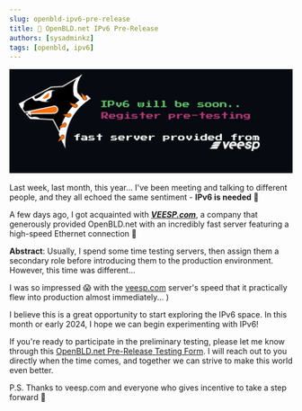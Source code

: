 ```yaml
---
slug: openbld-ipv6-pre-release
title: 📢 OpenBLD.net IPv6 Pre-Release
authors: [sysadminkz]
tags: [openbld, ipv6]
---
```


![OpenBLD.net IPv6 Pre-Release](./images/openbld-ipv6-pre-release.png)

Last week, last month, this year... I've been meeting and talking to different people, and they all echoed the same sentiment - **IPv6 is needed** 💯

A few days ago, I got acquainted with [**_VEESP.com_**](https://veesp.com/), a company that generously provided OpenBLD.net with an incredibly fast server featuring a high-speed Ethernet connection 🛞

**Abstract**: Usually, I spend some time testing servers, then assign them a secondary role before introducing them to the production environment. However, this time was different...

I was so impressed 😱 with the [veesp.com](https://veesp.com/) server's speed that it practically flew into production almost immediately... )

I believe this is a great opportunity to start exploring the IPv6 space. In this month or early 2024, I hope we can begin experimenting with IPv6!

If you're ready to participate in the preliminary testing, please let me know through this [OpenBLD.net Pre-Release Testing Form](https://docs.google.com/forms/d/e/1FAIpQLSe1uHCuDcvhYeP9HCQtJySQByoPhc0koa_rCjk6UP_rxBZtNw/viewform?usp=sf_link). I will reach out to you directly when the time comes, and together we can strive to make this world even better.

P.S. Thanks to veesp.com and everyone who gives incentive to take a step forward 🤝
